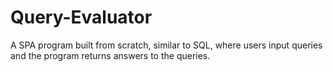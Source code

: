 # Query-Evaluator
A SPA program built from scratch, similar to SQL, where users input queries and the program returns answers to the queries.
